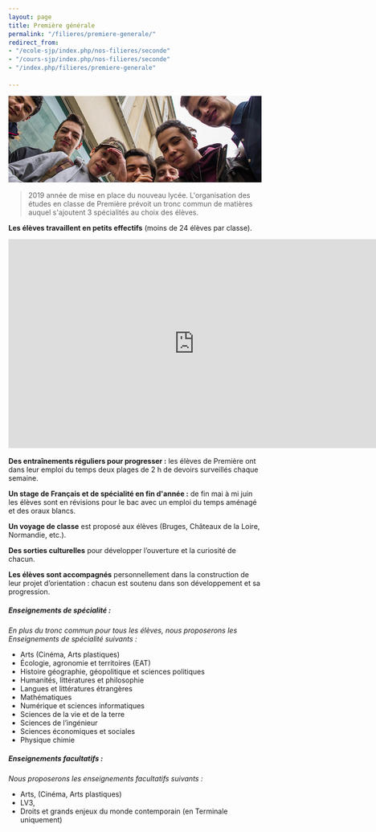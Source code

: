 ```yaml
---
layout: page
title: Première générale
permalink: "/filieres/premiere-generale/"
redirect_from:
- "/ecole-sjp/index.php/nos-filieres/seconde"
- "/cours-sjp/index.php/nos-filieres/seconde"
- "/index.php/filieres/premiere-generale"

---
```

![Seconde Générale - École Saint John Perse](/images/groupe-secondes.jpg)

> 2019 année de mise en place du nouveau lycée. L'organisation des études en classe de Première prévoit un tronc commun de matières auquel s'ajoutent 3 spécialités au choix des élèves.

**Les élèves travaillent en petits effectifs** (moins de 24 élèves par classe).

<iframe width="740" height="416" src="https://www.youtube-nocookie.com/embed/rYhNODONGgA?controls=0" frameborder="0" allow="accelerometer; autoplay; encrypted-media; gyroscope; picture-in-picture" allowfullscreen></iframe>

**Des entraînements réguliers pour progresser :** les élèves de Première ont dans leur emploi du temps deux plages de 2 h de devoirs surveillés chaque semaine.

**Un stage de Français et de spécialité en fin d'année :** de fin mai à mi juin les élèves sont en révisions pour le bac avec un emploi du temps aménagé et des oraux blancs.

**Un voyage de classe** est proposé aux élèves (Bruges, Châteaux de la Loire, Normandie, etc.).

**Des sorties culturelles** pour développer l’ouverture et la curiosité de chacun.

**Les élèves sont accompagnés** personnellement dans la construction de leur projet d’orientation : chacun est soutenu dans son développement et sa progression.

##### _Enseignements de spécialité :_

_En plus du tronc commun pour tous les élèves, nous proposerons les Enseignements de spécialité suivants :_

* Arts (Cinéma, Arts plastiques)
* Écologie, agronomie et territoires (EAT)
* Histoire géographie, géopolitique et sciences politiques
* Humanités, littératures et philosophie
* Langues et littératures étrangères
* Mathématiques
* Numérique et sciences informatiques
* Sciences de la vie et de la terre
* Sciences de l’ingénieur
* Sciences économiques et sociales
* Physique chimie

##### _Enseignements facultatifs :_

_Nous proposerons les enseignements facultatifs suivants :_

* Arts, (Cinéma, Arts plastiques)
* LV3,
* Droits et grands enjeux du monde contemporain (en Terminale uniquement)